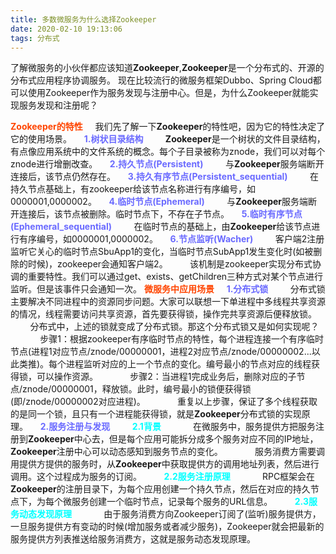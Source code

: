 ```yaml
---
title: 多数微服务为什么选择Zookeeper
date: 2020-02-10 19:13:06
tags: 分布式
---
```

了解微服务的小伙伴都应该知道<b>Zookeeper</b>,<b>Zookeeper</b>是一个分布式的、开源的分布式应用程序协调服务。
现在比较流行的微服务框架Dubbo、Spring Cloud都可以使用Zookeeper作为服务发现与注册中心。但是，为什么Zookeeper就能实现服务发现和注册呢？
<!-- more -->
<b style="color: orangered">Zookeeper的特性</b>
&nbsp;&nbsp;&nbsp;&nbsp;我们先了解一下<b>Zookeeper</b>的特性吧，因为它的特性决定了它的使用场景。
&nbsp;&nbsp;&nbsp;&nbsp;<b style="color: #6A6AFF">1.树状目录结构</b>
&nbsp;&nbsp;&nbsp;&nbsp;&nbsp;&nbsp;&nbsp;&nbsp;<b>Zookeeper</b>是一个树状的文件目录结构，有点像应用系统中的文件系统的概念。每个子目录被称为znode，我们可以对每个znode进行增删改查。
&nbsp;&nbsp;&nbsp;&nbsp;<b style="color: #6A6AFF">2.持久节点(Persistent)</b>
&nbsp;&nbsp;&nbsp;&nbsp;&nbsp;&nbsp;&nbsp;&nbsp;与<b>Zookeeper</b>服务端断开连接后，该节点仍然存在。
&nbsp;&nbsp;&nbsp;&nbsp;<b style="color: #6A6AFF">3.持久有序节点(Persistent_sequential)</b>
&nbsp;&nbsp;&nbsp;&nbsp;&nbsp;&nbsp;&nbsp;&nbsp;在持久节点基础上，有zookeeper给该节点名称进行有序编号，如0000001,0000002。
&nbsp;&nbsp;&nbsp;&nbsp;<b style="color: #6A6AFF">4.临时节点(Ephemeral)</b>
&nbsp;&nbsp;&nbsp;&nbsp;&nbsp;&nbsp;&nbsp;&nbsp;与<b>Zookeeper</b>服务端断开连接后，该节点被删除。临时节点下，不存在子节点。
&nbsp;&nbsp;&nbsp;&nbsp;<b style="color: #6A6AFF">5.临时有序节点(Ephemeral_sequential)</b>
&nbsp;&nbsp;&nbsp;&nbsp;&nbsp;&nbsp;&nbsp;&nbsp;在临时节点的基础上，由<b>Zookeeper</b>给该节点进行有序编号，如0000001,0000002。
&nbsp;&nbsp;&nbsp;&nbsp;<b style="color: #6A6AFF">6.节点监听(Wacher)</b>
&nbsp;&nbsp;&nbsp;&nbsp;&nbsp;&nbsp;&nbsp;&nbsp;客户端2注册监听它关心的临时节点SbuApp1的变化，当临时节点SubApp1发生变化时(如被删除的时候)，zookeeper会通知客户端2。
&nbsp;&nbsp;&nbsp;&nbsp;&nbsp;&nbsp;&nbsp;&nbsp;该机制是zookeeper实现分布式协调的重要特性。我们可以通过get、exists、getChildren三种方式对某个节点进行监听。但是该事件只会通知一次。
<b style="color: orangered">微服务中应用场景</b>
&nbsp;&nbsp;&nbsp;&nbsp;<b style="color: #6A6AFF">1.分布式锁</b>
&nbsp;&nbsp;&nbsp;&nbsp;&nbsp;&nbsp;&nbsp;&nbsp;分布式锁主要解决不同进程中的资源同步问题。大家可以联想一下单进程中多线程共享资源的情况，线程需要访问共享资源，首先要获得锁，操作完共享资源后便释放锁。
&nbsp;&nbsp;&nbsp;&nbsp;&nbsp;&nbsp;&nbsp;&nbsp;分布式中，上述的锁就变成了分布式锁。那这个分布式锁又是如何实现呢？
&nbsp;&nbsp;&nbsp;&nbsp;&nbsp;&nbsp;&nbsp;&nbsp;&nbsp;&nbsp;&nbsp;&nbsp;步骤1：根据zookeeper有序临时节点的特性，每个进程连接一个有序临时节点(进程1对应节点/znode/00000001，进程2对应节点/znode/00000002...以此类推)。每个进程监听对应的上一个节点的变化。编号最小的节点对应的线程获得锁，可以操作资源。
&nbsp;&nbsp;&nbsp;&nbsp;&nbsp;&nbsp;&nbsp;&nbsp;&nbsp;&nbsp;&nbsp;&nbsp;步骤2：当进程1完成业务后，删除对应的子节点/znode/00000001，释放锁。此时，编号最小的锁便获得锁(即/znode/00000002对应进程)。
&nbsp;&nbsp;&nbsp;&nbsp;&nbsp;&nbsp;&nbsp;&nbsp;&nbsp;&nbsp;&nbsp;&nbsp;重复以上步骤，保证了多个线程获取的是同一个锁，且只有一个进程能获得锁，就是<b>Zookeeper</b>分布式锁的实现原理。
&nbsp;&nbsp;&nbsp;&nbsp;<b style="color: #6A6AFF">2.服务注册与发现</b>
&nbsp;&nbsp;&nbsp;&nbsp;&nbsp;&nbsp;&nbsp;&nbsp;<b style="color: #00FFFF">2.1背景</b>
&nbsp;&nbsp;&nbsp;&nbsp;&nbsp;&nbsp;&nbsp;&nbsp;&nbsp;&nbsp;&nbsp;&nbsp;在微服务中，服务提供方把服务注册到<b>Zookeeper</b>中心去，但是每个应用可能拆分成多个服务对应不同的IP地址，<b>Zookeeper</b>注册中心可以动态感知到服务节点的变化。
&nbsp;&nbsp;&nbsp;&nbsp;&nbsp;&nbsp;&nbsp;&nbsp;&nbsp;&nbsp;&nbsp;&nbsp;服务消费方需要调用提供方提供的服务时，从<b>Zookeeper</b>中获取提供方的调用地址列表，然后进行调用。这个过程成为服务的订阅。
&nbsp;&nbsp;&nbsp;&nbsp;&nbsp;&nbsp;&nbsp;&nbsp;<b style="color: #00FFFF">2.2服务注册原理</b>
&nbsp;&nbsp;&nbsp;&nbsp;&nbsp;&nbsp;&nbsp;&nbsp;&nbsp;&nbsp;&nbsp;&nbsp;RPC框架会在<b>Zookeeper</b>的注册目录下，为每个应用创建一个持久节点，然后在对应的持久节点下，为每个微服务创建一个临时节点，记录每个服务的URL信息。
&nbsp;&nbsp;&nbsp;&nbsp;&nbsp;&nbsp;&nbsp;&nbsp;<b style="color: #00FFFF">2.3服务动态发现原理</b>
&nbsp;&nbsp;&nbsp;&nbsp;&nbsp;&nbsp;&nbsp;&nbsp;&nbsp;&nbsp;&nbsp;&nbsp;由于服务消费方向Zookeeper订阅了(监听)服务提供方，一旦服务提供方有变动的时候(增加服务或者减少服务)，Zookeeper就会把最新的服务提供方列表推送给服务消费方，这就是服务动态发现原理。